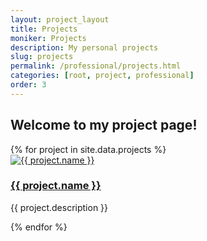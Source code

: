 ```yaml
---
layout: project_layout
title: Projects
moniker: Projects
description: My personal projects
slug: projects
permalink: /professional/projects.html
categories: [root, project, professional]
order: 3
---
```


## Welcome to my project page!

<div class="projects-grid ">
{% for project in site.data.projects %}
  <div class="project-item " id="txt-bkg">
    <a href="{{ project.link }}">
    <img src="{{ project.image }}" alt="{{ project.name }}">
    </a>
    <h3><a href="{{ project.link }}">{{ project.name }}</a></h3>
    <p>{{ project.description }}</p>
  </div>
{% endfor %}
</div>
